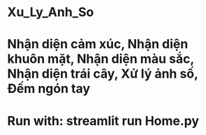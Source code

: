 # Xu_Ly_Anh_So

# Nhận diện cảm xúc, Nhận diện khuôn mặt, Nhận diện màu sắc, Nhận diện trái cây, Xử lý ảnh số, Đếm ngón tay

# Run with: streamlit run Home.py
